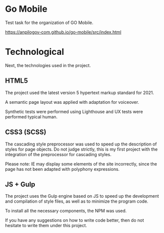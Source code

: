 # Go Mobile
Test task for the organization of GO Mobile.

https://anpilogov-com.github.io/go-mobile/src/index.html

# Technological
Next, the technologies used in the project.

## HTML5
The project used the latest version 5 hypertext markup standard for 2021.

A semantic page layout was applied with adaptation for voiceover.

Synthetic tests were performed using Lighthouse and UX tests were performed  typical human.

## CSS3 (SCSS)
The cascading style preprocessor was used to speed up the description of styles for page objects. Do not judge strictly, this is my first project with the integration of the preprocessor for cascading styles.

Please note: IE may display some elements of the site incorrectly, since the page has not been adapted with polyphony expressions.

## JS + Gulp
The project uses the Gulp engine based on JS to speed up the development and compilation of style files, as well as to minimize the program code.

To install all the necessary components, the NPM was used.




If you have any suggestions on how to write code better, then do not hesitate to write them under this project.
